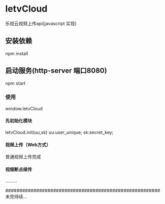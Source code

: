 # letvCloud
乐视云视频上传api(javascript 实现)

## 安装依赖
npm install

## 启动服务(http-server 端口8080)
npm start

### 使用
window.letvCloud

#### 先初始化模块
letvCloud.init(uu,sk)
uu:user_unique;
sk:secret_key;
	
#### 视频上传（Web方式）
普通视频上传完成

#### 视频断点续传
.........

#######################################################
未完待续...